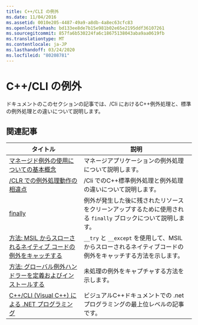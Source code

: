 ```yaml
---
title: C++/CLI の例外
ms.date: 11/04/2016
ms.assetid: 0010e205-4487-49a9-a8db-4a8ec63cfc83
ms.openlocfilehash: bd133ee8de7b15e981b02e65e2195ddf36107261
ms.sourcegitcommit: 857fa6b530224fa6c18675138043aba9aa0619fb
ms.translationtype: MT
ms.contentlocale: ja-JP
ms.lasthandoff: 03/24/2020
ms.locfileid: "80208781"
---
```

# <a name="exceptions-in-ccli"></a>C++/CLI の例外

ドキュメントのこのセクションの記事では、/Cli におけるC++例外処理と、標準の例外処理との違いについて説明します。

## <a name="related-articles"></a>関連記事

|タイトル|説明|
|-----------|-----------------|
|[マネージド例外の使用についての基本概念](../dotnet/basic-concepts-in-using-managed-exceptions.md)|マネージアプリケーションの例外処理について説明します。|
|[/CLR での例外処理動作の相違点](../dotnet/differences-in-exception-handling-behavior-under-clr.md)|/Cli でのC++標準例外処理と例外処理の違いについて説明します。|
|[finally](../dotnet/finally.md)|例外が発生した後に残されたリソースをクリーンアップするために使用される `finally` ブロックについて説明します。|
|[方法: MSIL からスローされるネイティブ コードの例外をキャッチする](../dotnet/how-to-catch-exceptions-in-native-code-thrown-from-msil.md)|`__try` と `__except` を使用して、MSIL からスローされるネイティブコードの例外をキャッチする方法を示します。|
|[方法: グローバル例外ハンドラーを定義およびインストールする](../dotnet/how-to-define-and-install-a-global-exception-handler.md)|未処理の例外をキャプチャする方法を示します。|
|[C++/CLI (Visual C++) による .NET プログラミング](../dotnet/dotnet-programming-with-cpp-cli-visual-cpp.md)|ビジュアルC++ドキュメントでの .net プログラミングの最上位レベルの記事です。|
